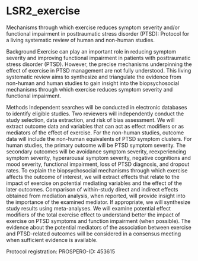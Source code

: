 # LSR2_exercise
Mechanisms through which exercise reduces symptom severity and/or functional impairment in posttraumatic stress disorder (PTSD): Protocol for a living systematic review of human and non-human studies.

Background
Exercise can play an important role in reducing symptom severity and improving functional impairment in patients with posttraumatic stress disorder (PTSD). However, the precise mechanisms underpinning the effect of exercise in PTSD management are not fully understood. This living systematic review aims to synthesize and triangulate the evidence from non-human and human studies to gain insight into the biopsychosocial mechanisms through which exercise reduces symptom severity and functional impairment.

Methods 
Independent searches will be conducted in electronic databases to identify eligible studies. Two reviewers will independently conduct the study selection, data extraction, and risk of bias assessment. We will extract outcome data and variables that can act as effect modifiers or as mediators of the effect of exercise. For the non-human studies, outcome data will include the non-human equivalents of PTSD symptom clusters. For human studies, the primary outcome will be PTSD symptom severity. The secondary outcomes will be avoidance symptom severity, reexperiencing symptom severity, hyperarousal symptom severity, negative cognitions and mood severity, functional impairment, loss of PTSD diagnosis, and dropout rates. 
To explain the biopsychosocial mechanisms through which exercise affects the outcome of interest, we will extract effects that relate to the impact of exercise on potential mediating variables and the effect of the later outcomes. Comparison of within-study direct and indirect effects obtained from mediation analysis, when reported, will provide insight into the importance of the examined mediator. 
If appropriate, we will synthesize study results using meta-analyses. We will examine potential effect modifiers of the total exercise effect to understand better the impact of exercise on PTSD symptoms and function impairment (when possible). The evidence about the potential mediators of the association between exercise and PTSD-related outcomes will be considered in a consensus meeting when sufficient evidence is available. 

Protocol registration: PROSPERO-ID: 453615

